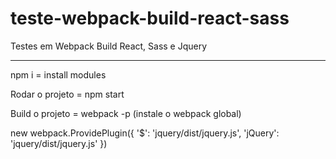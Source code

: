 # teste-webpack-build-react-sass
Testes em Webpack Build React, Sass e Jquery
_____________________
npm i = install modules

Rodar o projeto = npm start

Build o projeto = webpack -p (instale o webpack global)

new webpack.ProvidePlugin({
    '$': 'jquery/dist/jquery.js',
    'jQuery': 'jquery/dist/jquery.js'
})
